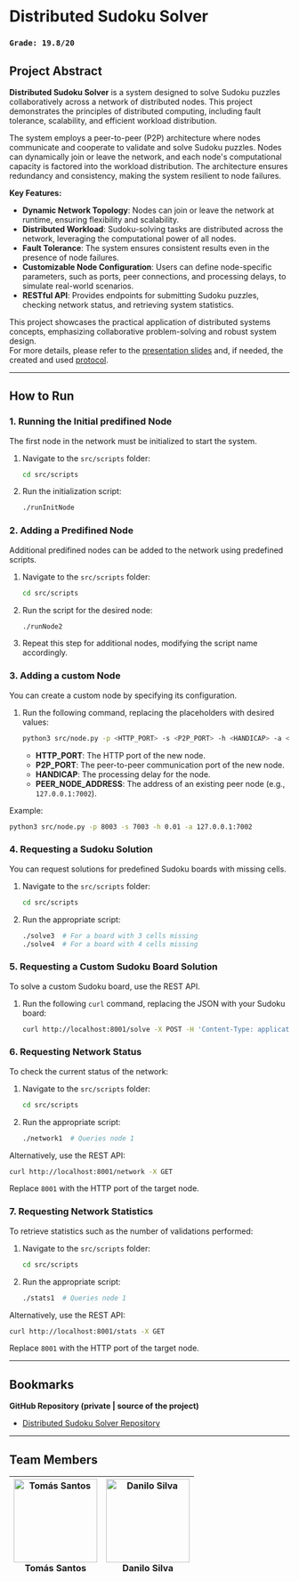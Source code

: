 # Distributed Sudoku Solver

### `Grade: 19.8/20`

## Project Abstract  

**Distributed Sudoku Solver** is a system designed to solve Sudoku puzzles collaboratively across a network of distributed nodes. This project demonstrates the principles of distributed computing, including fault tolerance, scalability, and efficient workload distribution.  

The system employs a peer-to-peer (P2P) architecture where nodes communicate and cooperate to validate and solve Sudoku puzzles. Nodes can dynamically join or leave the network, and each node's computational capacity is factored into the workload distribution. The architecture ensures redundancy and consistency, making the system resilient to node failures.  

**Key Features:**  
- **Dynamic Network Topology**: Nodes can join or leave the network at runtime, ensuring flexibility and scalability.  
- **Distributed Workload**: Sudoku-solving tasks are distributed across the network, leveraging the computational power of all nodes.  
- **Fault Tolerance**: The system ensures consistent results even in the presence of node failures.  
- **Customizable Node Configuration**: Users can define node-specific parameters, such as ports, peer connections, and processing delays, to simulate real-world scenarios.  
- **RESTful API**: Provides endpoints for submitting Sudoku puzzles, checking network status, and retrieving system statistics.  

This project showcases the practical application of distributed systems concepts, emphasizing collaborative problem-solving and robust system design.  
For more details, please refer to the [presentation slides](docs/presentation.pdf) and, if needed, the created and used [protocol](docs/protocol.pdf).

---

## How to Run  

### 1. Running the Initial predifined Node  
The first node in the network must be initialized to start the system.  

1. Navigate to the `src/scripts` folder:  
   ```bash
   cd src/scripts
   ```  
2. Run the initialization script:  
   ```bash
   ./runInitNode
   ```  

### 2. Adding a Predifined Node  
Additional predifined nodes can be added to the network using predefined scripts.  

1. Navigate to the `src/scripts` folder:  
   ```bash
   cd src/scripts
   ```  
2. Run the script for the desired node:  
   ```bash
   ./runNode2
   ```  
3. Repeat this step for additional nodes, modifying the script name accordingly.  

### 3. Adding a custom Node  
You can create a custom node by specifying its configuration.  

1. Run the following command, replacing the placeholders with desired values:  
   ```bash
   python3 src/node.py -p <HTTP_PORT> -s <P2P_PORT> -h <HANDICAP> -a <PEER_NODE_ADDRESS>
   ```  
   - **HTTP_PORT**: The HTTP port of the new node.  
   - **P2P_PORT**: The peer-to-peer communication port of the new node.  
   - **HANDICAP**: The processing delay for the node.  
   - **PEER_NODE_ADDRESS**: The address of an existing peer node (e.g., `127.0.0.1:7002`).  

Example:  
   ```bash
   python3 src/node.py -p 8003 -s 7003 -h 0.01 -a 127.0.0.1:7002
   ```  

### 4. Requesting a Sudoku Solution  
You can request solutions for predefined Sudoku boards with missing cells.  

1. Navigate to the `src/scripts` folder:  
   ```bash
   cd src/scripts
   ```  
2. Run the appropriate script:  
   ```bash
   ./solve3  # For a board with 3 cells missing
   ./solve4  # For a board with 4 cells missing
   ```  

### 5. Requesting a Custom Sudoku Board Solution  
To solve a custom Sudoku board, use the REST API.  

1. Run the following `curl` command, replacing the JSON with your Sudoku board:  
   ```bash
   curl http://localhost:8001/solve -X POST -H 'Content-Type: application/json' -d '{"sudoku":[[6, 9, 5, 2, 8, 7, 0, 3, 1], [4, 7, 8, 5, 1, 3, 9, 2, 6], [2, 1, 3, 6, 9, 4, 8, 5, 7], [9, 3, 7, 8, 2, 6, 5, 1, 4], [8, 6, 1, 9, 0, 5, 2, 7, 3], [5, 4, 2, 7, 3, 1, 6, 8, 9], [7, 8, 9, 1, 6, 2, 3, 4, 5], [3, 5, 6, 4, 7, 8, 1, 9, 0], [1, 2, 4, 3, 5, 9, 7, 6, 8]]}'
   ```  

### 6. Requesting Network Status  
To check the current status of the network:  

1. Navigate to the `src/scripts` folder:  
   ```bash
   cd src/scripts
   ```  
2. Run the appropriate script:  
   ```bash
   ./network1  # Queries node 1
   ```  

Alternatively, use the REST API:  
   ```bash
   curl http://localhost:8001/network -X GET
   ```  
Replace `8001` with the HTTP port of the target node.

### 7. Requesting Network Statistics  
To retrieve statistics such as the number of validations performed:  

1. Navigate to the `src/scripts` folder:  
   ```bash
   cd src/scripts
   ```  
2. Run the appropriate script:  
   ```bash
   ./stats1  # Queries node 1
   ```  

Alternatively, use the REST API:  
   ```bash
   curl http://localhost:8001/stats -X GET
   ```  
Replace `8001` with the HTTP port of the target node.

---  

## Bookmarks

**GitHub Repository (private | source of the project)**

- [Distributed Sudoku Solver Repository](https://github.com/detiuaveiro/cd2024_proj_-112981_113384)

---

## Team Members

| <div align="center"><a href="https://github.com/tomasf18"><img src="https://avatars.githubusercontent.com/u/122024767?v=4" width="150px;" alt="Tomás Santos"/></a><br/><strong>Tomás Santos</strong>| <div align="center"><a href="https://github.com/DaniloMicael"><img src="https://avatars.githubusercontent.com/u/115811245?v=4" width="150px;" alt="Danilo Silva"/></a><br/><strong>Danilo Silva</strong> |
| --- | --- | 